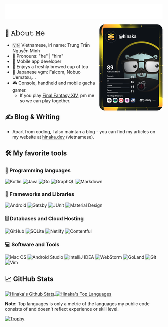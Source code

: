 <p align="center">
  <a href="https://hinaka.dev"><img src="https://github.com/Hinaka/Hinaka/blob/main/intro.svg" alt="Hinaka's Typing Intro"/></a>
</p>
<a href="https://app.daily.dev/hinaka">
  <img src="https://github.com/Hinaka/Hinaka/blob/main/devcard.svg" width="40%" align="right" alt="Hinaka's Dev Card"/>
</a>

## :book: 𝙰𝚋𝚘𝚞𝚝 𝙼𝚎
- :vietnam: Vietnamese, irl name: Trung Trần Nguyễn Minh
- :wave: Pronouns: "he" | "him"
- :iphone: Mobile app developer
- :tea: Enjoys a freshly brewed cup of tea
- :musical_note: Japanese vgm: Falcom, Nobuo Uematsu,...
- :video_game: Console, handheld and mobile gacha gamer.
  - If you play [Final Fantasy XIV](https://www.finalfantasyxiv.com/), pm me so we can play together.

## :writing_hand: Blog & Writing
- Apart from coding, I also maintan a blog - you can find my articles on my website at [hinaka.dev](https://hinaka.dev/) (vietnamese).

## :hammer_and_wrench: My favorite tools

### :page_facing_up: Programming languages
![Kotlin](https://img.shields.io/badge/kotlin-%230095D5.svg?style=for-the-badge&logo=kotlin&logoColor=white) ![Java](https://img.shields.io/badge/java-%23ED8B00.svg?style=for-the-badge&logo=java&logoColor=white) ![Go](https://img.shields.io/badge/go-%2300ADD8.svg?style=for-the-badge&logo=go&logoColor=white) ![GraphQL](https://img.shields.io/badge/-GraphQL-E10098?style=for-the-badge&logo=graphql&logoColor=white) ![Markdown](https://img.shields.io/badge/markdown-%23000000.svg?style=for-the-badge&logo=markdown&logoColor=white)

### :abacus: Frameworks and Libraries
![Android](https://img.shields.io/badge/Android-3DDC84?style=for-the-badge&logo=android&logoColor=white) ![Gatsby](https://img.shields.io/badge/Gatsby-%23663399.svg?style=for-the-badge&logo=gatsby&logoColor=white) ![JUnit](https://img.shields.io/badge/JUnit-25A162.svg?style=for-the-badge&logoColor=white) ![Material Design](https://img.shields.io/badge/Material%20Design-757575.svg?style=for-the-badge&logo=materialdesign&logoColor=white)

### :file_cabinet: Databases and Cloud Hosting
![GitHub](https://img.shields.io/badge/github-%23121011.svg?style=for-the-badge&logo=github&logoColor=white) ![SQLite](https://img.shields.io/badge/sqlite-%2307405e.svg?style=for-the-badge&logo=sqlite&logoColor=white) ![Netlify](https://img.shields.io/badge/netlify-%23000000.svg?style=for-the-badge&logo=netlify&logoColor=#00C7B7) ![Contentful](https://img.shields.io/badge/contentful-2478CC.svg?style=for-the-badge&logo=contentful&logoColor=#00C7B7) 

### :computer: Software and Tools
![Mac OS](https://img.shields.io/badge/mac%20os-000000?style=for-the-badge&logo=macos&logoColor=F0F0F0) ![Android Studio](https://img.shields.io/badge/Android%20Studio-3DDC84.svg?style=for-the-badge&logo=android-studio&logoColor=white) ![IntelliJ IDEA](https://img.shields.io/badge/IntelliJIDEA-000000.svg?style=for-the-badge&logo=intellij-idea&logoColor=white) ![WebStorm](https://img.shields.io/badge/webstorm-143?style=for-the-badge&logo=webstorm&logoColor=white&color=black) ![GoLand](https://img.shields.io/badge/goland-143?style=for-the-badge&logo=goland&logoColor=white&color=black) ![Git](https://img.shields.io/badge/git-%23F05033.svg?style=for-the-badge&logo=git&logoColor=white) ![Vim](https://img.shields.io/badge/VIM-%2311AB00.svg?style=for-the-badge&logo=vim&logoColor=white)

## :chart_with_upwards_trend: GitHub Stats
<!-- https://github.com/anuraghazra/github-readme-stats -->
<a href="https://github.com/Hinaka/Hinaka">
  <img align="center" alt="Hinaka's Github Stats" src="https://github-readme-stats.vercel.app/api/?username=Hinaka&show_icons=true&count_private=true&theme=react&hide_border=true" height="192px"/>
</a>
<a href="https://github.com/Hinaka/Hinaka">
  <img align="center" alt="Hinaka's Top Languages" src="https://github-readme-stats.vercel.app/api/top-langs/?username=Hinaka&langs_count=8&layout=compact&theme=react&hide_border=true"/>
</a>

<b>Note:</b> Top languages is only a metric of the languages my public code consists of and doesn't reflect experience or skill level.

<!-- https://github.com/ryo-ma/github-profile-trophy -->
[![Trophy](https://github-profile-trophy.vercel.app/?username=Hinaka&theme=algolia&no-bg=true)](https://github.com/Hinaka/Hinaka)
